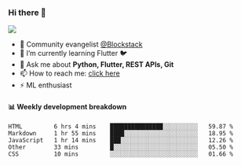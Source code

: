 ### Hi there 👋

<!--
**Aman-zishan/Aman-zishan** is a ✨ _special_ ✨ repository because its `README.md` (this file) appears on your GitHub profile.-->

![](https://github-readme-stats.vercel.app/api?username=Aman-zishan&count_private=true&theme=dark&show_icons=true)




- 🔭 Community evangelist [@Blockstack](https://www.blockstack.org/)
- 🌱 I’m currently learning Flutter :bird:
- 💬 Ask me about **Python, Flutter, REST APIs, Git**
- 📫 How to reach me: [click here](https://www.amanzishan.me)
- ⚡ ML enthusiast

#### :bar_chart: Weekly development breakdown

<!--START_SECTION:waka-->
```text
HTML         6 hrs 4 mins    ███████████████░░░░░░░░░░   59.87 % 
Markdown     1 hr 55 mins    ████░░░░░░░░░░░░░░░░░░░░░   18.95 % 
JavaScript   1 hr 14 mins    ███░░░░░░░░░░░░░░░░░░░░░░   12.26 % 
Other        33 mins         █░░░░░░░░░░░░░░░░░░░░░░░░   05.50 % 
CSS          10 mins         ░░░░░░░░░░░░░░░░░░░░░░░░░   01.66 %
```
<!--END_SECTION:waka-->

